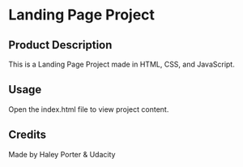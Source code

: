 # Landing Page Project

## Product Description
This is a Landing Page Project made in HTML, CSS, and JavaScript.

## Usage
Open the index.html file to view project content.

## Credits
Made by Haley Porter & Udacity


